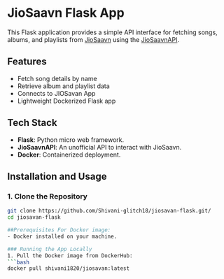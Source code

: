 # JioSaavn Flask App

This Flask application provides a simple API interface for fetching songs, albums, and playlists from [JioSaavn](https://www.jiosaavn.com/) using the [JioSaavnAPI](https://cyberboysumanjay.github.io/JioSaavnAPI/).

## Features
- Fetch song details by name
- Retrieve album and playlist data
- Connects to JIOSavan App
- Lightweight Dockerized Flask app

## Tech Stack
- **Flask**: Python micro web framework.
- **JioSaavnAPI**: An unofficial API to interact with JioSaavn.
- **Docker**: Containerized deployment.

## Installation and Usage

### 1. Clone the Repository
```bash
git clone https://github.com/Shivani-glitch18/jiosavan-flask.git/
cd jiosavan-flask

##Prerequisites For Docker image:
- Docker installed on your machine.

### Running the App Locally
1. Pull the Docker image from DockerHub:
```bash
docker pull shivani1820/jiosavan:latest
